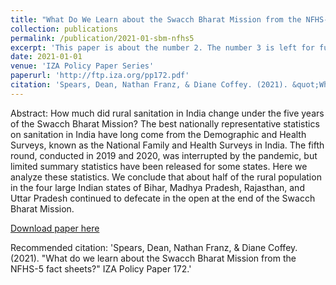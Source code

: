 ```yaml
---
title: "What Do We Learn about the Swacch Bharat Mission from the NFHS-5 Fact Sheets?"
collection: publications
permalink: /publication/2021-01-sbm-nfhs5
excerpt: 'This paper is about the number 2. The number 3 is left for future work.'
date: 2021-01-01
venue: 'IZA Policy Paper Series'
paperurl: 'http://ftp.iza.org/pp172.pdf'
citation: 'Spears, Dean, Nathan Franz, & Diane Coffey. (2021). &quot;What do we learn about the Swacch Bharat Mission from the NFHS-5 fact sheets?&quot; IZA Policy Paper 172.'
---
```

Abstract: How much did rural sanitation in India change under the five years of the Swacch Bharat Mission? The best nationally representative statistics on sanitation in India have long come from  the  Demographic  and  Health  Surveys,  known  as  the  National  Family  and  Health  Surveys  in  India.  The  fifth  round,  conducted  in  2019  and  2020,  was  interrupted  by  the  pandemic,  but  limited  summary  statistics  have  been  released  for  some  states.  Here  we  analyze  these  statistics.  We  conclude  that  about  half  of  the  rural  population  in  the  four  large  Indian  states  of  Bihar,  Madhya  Pradesh,  Rajasthan,  and  Uttar  Pradesh  continued  to  defecate in the open at the end of the Swacch Bharat Mission.

[Download paper here](http://ftp.iza.org/pp172.pdf)

Recommended citation: 'Spears, Dean, Nathan Franz, & Diane Coffey. (2021). &quot;What do we learn about the Swacch Bharat Mission from the NFHS-5 fact sheets?&quot; IZA Policy Paper 172.'
